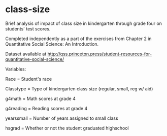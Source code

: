 # class-size
Brief analysis of impact of class size in kindergarten through grade four on students' test scores.

Completed independently as a part of the exercises from Chapter 2 in Quantitative Social Science: An Introduction.

Dataset available at http://qss.princeton.press/student-resources-for-quantitative-social-science/

Variables:

Race = Student's race

Classtype = Type of kindergarten class size (regular, small, reg w/ aid)

g4math = Math scores at grade 4

g4reading = Reading scores at grade 4

yearssmall = Number of years assigned to small class

hsgrad = Whether or not the student graduated highschool
